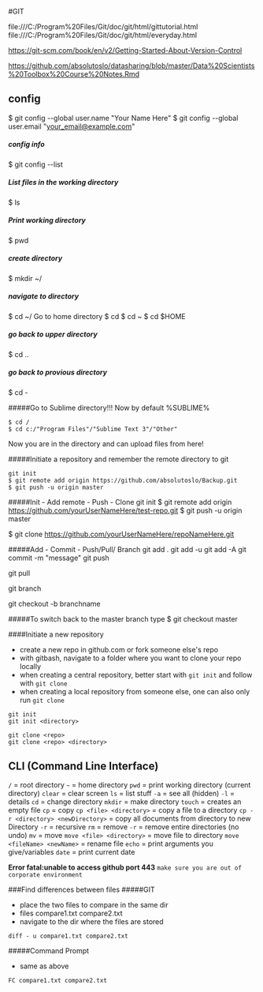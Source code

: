 #GIT 

file:///C:/Program%20Files/Git/doc/git/html/gittutorial.html
file:///C:/Program%20Files/Git/doc/git/html/everyday.html

https://git-scm.com/book/en/v2/Getting-Started-About-Version-Control

https://github.com/absolutoslo/datasharing/blob/master/Data%20Scientists%20Toolbox%20Course%20Notes.Rmd

## config
$ git config --global user.name "Your Name Here"
$ git config --global user.email "your_email@example.com"

##### config info
$ git config --list

##### List files in the working directory
$ ls
##### Print working directory
$ pwd
##### create directory
$ mkdir ~/
##### navigate to directory
$ cd ~/
Go to home directory
$ cd
$ cd ~ 
$ cd $HOME
##### go back to upper directory
$ cd ..
##### go back to provious directory
$ cd -

#####Go to Sublime directory!!! Now by default %SUBLIME%

```
$ cd /
$ cd c:/"Program Files"/"Sublime Text 3"/"Other"
```

Now you are in the directory and can upload files from here!

#####Initiate a repository and remember the remote directory to git

```
git init
$ git remote add origin https://github.com/absolutoslo/Backup.git
$ git push -u origin master
```

#####Init - Add remote - Push - Clone
git init
$ git remote add origin https://github.com/yourUserNameHere/test-repo.git
$ git push -u origin master

$ git clone https://github.com/yourUserNameHere/repoNameHere.git

#####Add - Commit - Push/Pull/ Branch
git add .
git add -u
git add -A
git commit -m "message"
git push

git pull

git branch

git checkout -b branchname

#####To switch back to the master branch type
$ git checkout master


####Initiate a new repository

* create a new repo in github.com or fork someone else's repo
* with gitbash, navigate to a folder where you want to clone your repo locally
* when creating a central repository, better start with `git init` and follow with `git clone`
* when creating a local repository from someone else, one can also only run `git clone`

```
git init
git init <directory>
```
```
git clone <repo>
git clone <repo> <directory>
```


## CLI (Command Line Interface)
`/` = root directory
`~` = home directory
`pwd` = print working directory (current directory)
`clear` = clear screen
`ls` = list stuff
`-a` = see all (hidden)
`-l` = details
`cd` = change directory
`mkdir` = make directory
`touch` = creates an empty file
`cp` = copy
`cp <file> <directory>` = copy a file to a directory
`cp -r <directory> <newDirectory>` = copy all documents from directory to new Directory
`-r` = recursive
`rm` = remove
`-r` = remove entire directories (no undo)
`mv` = move
`move <file> <directory>` = move file to directory
`move <fileName> <newName>` = rename file
`echo` = print arguments you give/variables
`date` = print current date 



**Error fatal:unable to access github port 443**
`make sure you are out of corporate environment`


###Find differences between files
#####GIT
* place the two files to compare in the same dir
* files compare1.txt compare2.txt
* navigate to the dir where the files are stored
```
diff - u compare1.txt compare2.txt
```
#####Command Prompt
* same as above
```
FC compare1.txt compare2.txt
```
